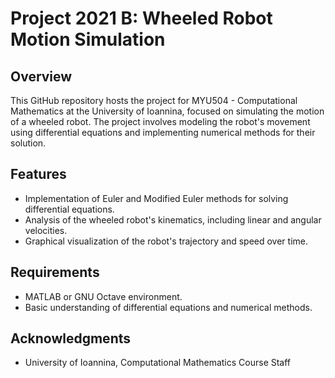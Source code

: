 # Project 2021 B: Wheeled Robot Motion Simulation

## Overview
This GitHub repository hosts the project for MYU504 - Computational Mathematics at the University of Ioannina, focused on simulating the motion of a wheeled robot. The project involves modeling the robot's movement using differential equations and implementing numerical methods for their solution.

## Features
- Implementation of Euler and Modified Euler methods for solving differential equations.
- Analysis of the wheeled robot's kinematics, including linear and angular velocities.
- Graphical visualization of the robot's trajectory and speed over time.

## Requirements
- MATLAB or GNU Octave environment.
- Basic understanding of differential equations and numerical methods.
  
## Acknowledgments
- University of Ioannina, Computational Mathematics Course Staff

